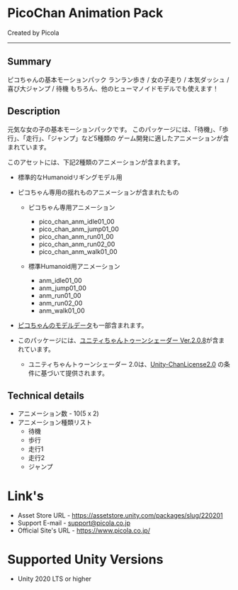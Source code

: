 # PicoChan Animation Pack
Created by Picola

---
## Summary
ピコちゃんの基本モーションパック
ランラン歩き / 女の子走り / 本気ダッシュ / 喜び大ジャンプ / 待機
もちろん、他のヒューマノイドモデルでも使えます！

## Description
元気な女の子の基本モーションパックです。
このパッケージには、「待機」、「歩行」、「走行」、「ジャンプ」など5種類の
ゲーム開発に適したアニメーションが含まれています。

このアセットには、下記2種類のアニメーションが含まれます。
* 標準的なHumanoidリギングモデル用
* ピコちゃん専用の揺れものアニメーションが含まれたもの

    * ピコちゃん専用アニメーション
        - pico_chan_anm_idle01_00
        - pico_chan_anm_jump01_00
        - pico_chan_anm_run01_00
        - pico_chan_anm_run02_00
        - pico_chan_anm_walk01_00

    * 標準Humanoid用アニメーション
        - anm_idle01_00
        - anm_jump01_00
        - anm_run01_00
        - anm_run02_00
        - anm_walk01_00

* [ピコちゃんのモデルデータ](https://assetstore.unity.com/packages/slug/220038)も一部含まれます。

* このパッケージには、[ユニティちゃんトゥーンシェーダー Ver.2.0.8](https://github.com/unity3d-jp/UnityChanToonShaderVer2_Project)が含まれています。
    - ユニティちゃんトゥーンシェーダー 2.0は、[Unity-ChanLicense2.0](https://unity-chan.com/contents/guideline/) の条件に基づいて提供されます。

## Technical details
* アニメーション数 - 10(5 x 2)
* アニメーション種類リスト
    - 待機
    - 歩行
    - 走行1
    - 走行2
    - ジャンプ

# Link's
* Asset Store URL - <https://assetstore.unity.com/packages/slug/220201>
* Support E-mail - <support@picola.co.jp>
* Official Site's URL - <https://www.picola.co.jp/>

# Supported Unity Versions
* Unity 2020 LTS or higher
